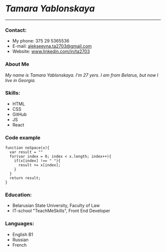 # ***Tamara Yablonskaya***
*****

### Contact: 
* My phone: 375 29 5365536
* E-mail: alekseevna.ta2703@gmail.com
* Website: www.linkedin.com/in/ta2703

### About Me 
*My name is Tamara Yablonskaya.*
 *I'm 27 yers. I am from Belarus,*
*but now I live in Georgia.*

### Skills:
- HTML
- CSS
- GitHub
- JS
- React

### Code example
```
function noSpace(x){
  var result = ""
  for(var index = 0; index < x.length; index++){
    if(x[index] !== " "){
      result += x[index];
    }
  }
  return result;
}
```

### Education:
* Belarusian State University, Faculty of Law
* IT-school "TeachMeSkills", Front End Developer


### Languages:
* English B1
* Russian
* French
